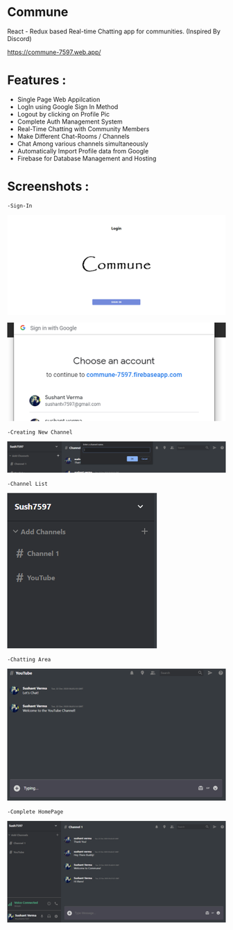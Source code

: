# Commune
React - Redux based Real-time Chatting app for communities.
(Inspired By Discord)

https://commune-7597.web.app/

# Features : 

  - Single Page Web Appilcation
  - LogIn using Google Sign In Method
  - Logout by clicking on Profile Pic
  - Complete Auth Management System
  - Real-Time Chatting with Community Members
  - Make Different Chat-Rooms / Channels
  - Chat Among various channels simultaneously
  - Automatically Import Profile data from Google
  - Firebase for Database Management and Hosting
  
# Screenshots : 

    -Sign-In
![SignIn](screenshots/Welcome.PNG)

![SignIn](screenshots/Signin.PNG)

    -Creating New Channel
![New Channel](screenshots/CreatenewChannel.PNG)

    -Channel List
![Channel List](screenshots/Channels.PNG)

    -Chatting Area
![Chats](screenshots/Chats.PNG)


    -Complete HomePage
![Homepage](screenshots/HomePage.PNG)
